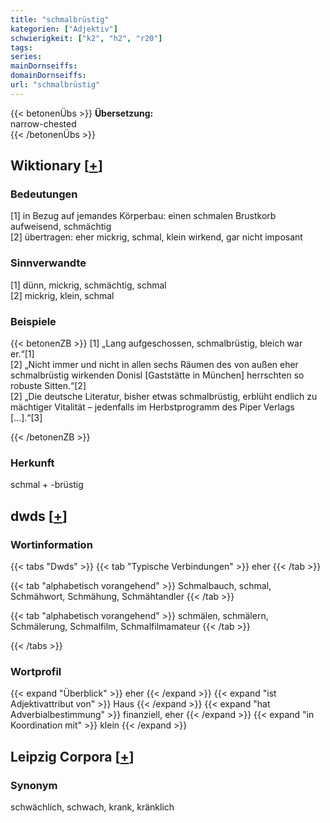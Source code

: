 ```yaml
---
title: "schmalbrüstig"
kategorien: ["Adjektiv"]
schwierigkeit: ["k2", "h2", "r20"]
tags:
series:
mainDornseiffs:
domainDornseiffs:
url: "schmalbrüstig"
---
```


{{< betonenÜbs >}}
**Übersetzung:**  
narrow-chested  
{{< /betonenÜbs >}}

## Wiktionary [[+](https://de.wiktionary.org/wiki/schmalbrüstig)]

### Bedeutungen
[1] in Bezug auf jemandes Körperbau: einen schmalen Brustkorb aufweisend, schmächtig  
[2] übertragen: eher mickrig, schmal, klein wirkend, gar nicht imposant  

### Sinnverwandte
[1] dünn, mickrig, schmächtig, schmal  
[2] mickrig, klein, schmal  

### Beispiele
{{< betonenZB >}}
[1] „Lang aufgeschossen, schmalbrüstig, bleich war er.“[1]  
[2] „Nicht immer und nicht in allen sechs Räumen des von außen eher schmalbrüstig wirkenden Donisl [Gaststätte in München] herrschten so robuste Sitten.“[2]  
[2] „Die deutsche Literatur, bisher etwas schmalbrüstig, erblüht endlich zu mächtiger Vitalität – jedenfalls im Herbstprogramm des Piper Verlags […].“[3]  

{{< /betonenZB >}}
### Herkunft
schmal + -brüstig  



## dwds [[+](https://www.dwds.de/wb/schmalbrüstig)]

### Wortinformation
{{< tabs "Dwds" >}}
{{< tab "Typische Verbindungen" >}}
eher
{{< /tab >}}

{{< tab "alphabetisch vorangehend" >}}
Schmalbauch, schmal, Schmähwort, Schmähung, Schmähtandler
{{< /tab >}}

{{< tab "alphabetisch vorangehend" >}}
schmälen, schmälern, Schmälerung, Schmalfilm, Schmalfilmamateur
{{< /tab >}}

{{< /tabs >}}

### Wortprofil
{{< expand "Überblick" >}} eher {{< /expand >}}
{{< expand "ist Adjektivattribut von" >}} Haus {{< /expand >}}
{{< expand "hat Adverbialbestimmung" >}} finanziell, eher {{< /expand >}}
{{< expand "in Koordination mit" >}} klein {{< /expand >}}

## Leipzig Corpora [[+](https://corpora.uni-leipzig.de/en/res?word=schmalbrüstig&corpusId=deu_newscrawl-public_2018)]


### Synonym
schwächlich, schwach, krank, kränklich

